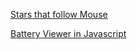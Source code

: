 [Stars that follow Mouse](https://rokalda.github.io/Particles_that_follow_mouse/)

[Battery Viewer in Javascript](https://rokalda.github.io/BatteryViewer-in-Javascript-main)
